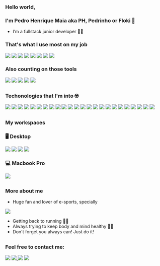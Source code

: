 
### Hello world,
### I'm Pedro Henrique Maia aka PH, Pedrinho or Floki 👋
- I’m a fullstack junior developer 👨‍💻

### That's what I use most on my job
<div>
	<img src="https://img.shields.io/badge/javascript-%23323330.svg?style=for-the-badge&logo=javascript&logoColor=%23F7DF1E">
	<img src="https://img.shields.io/badge/express.js-%23404d59.svg?style=for-the-badge&logo=express&logoColor=%2361DAFB">
	<img src="https://img.shields.io/badge/node.js-6DA55F?style=for-the-badge&logo=node.js&logoColor=white">
	<img src="https://img.shields.io/badge/react-%2320232a.svg?style=for-the-badge&logo=react&logoColor=%2361DAFB">
	<img src="https://img.shields.io/badge/yarn-%232C8EBB.svg?style=for-the-badge&logo=yarn&logoColor=white">
	<img src="https://img.shields.io/badge/Amazon%20DynamoDB-4053D6?style=for-the-badge&logo=Amazon%20DynamoDB&logoColor=white">
	<img src="https://img.shields.io/badge/docker-%230db7ed.svg?style=for-the-badge&logo=docker&logoColor=white">
	<img src="https://img.shields.io/badge/AWS-%23FF9900.svg?style=for-the-badge&logo=amazon-aws&logoColor=white">
	
</div>

### Also counting on those tools
<div>	
	<img src="https://img.shields.io/badge/Visual%20Studio%20Code-0078d7.svg?style=for-the-badge&logo=visual-studio-code&logoColor=white">
	<img src="https://img.shields.io/badge/Postman-FF6C37?style=for-the-badge&logo=postman&logoColor=white">
	<img src="https://img.shields.io/badge/githubactions-%232671E5.svg?style=for-the-badge&logo=githubactions&logoColor=white">
	<img src="https://img.shields.io/badge/github-%23121011.svg?style=for-the-badge&logo=github&logoColor=white">
	<img src="https://img.shields.io/badge/Slack-4A154B?style=for-the-badge&logo=slack&logoColor=white">
</div>

##
### Techonologies that I'm into 🤓
<div>
  	<img src="https://img.shields.io/badge/HTML-239120?style=for-the-badge&logo=html5&logoColor=white">
	<img src="https://img.shields.io/badge/CSS3-1572B6?style=for-the-badge&logo=css3&logoColor=white">
	<img src="https://img.shields.io/badge/SASS-hotpink.svg?style=for-the-badge&logo=SASS&logoColor=white">
	<img src="https://img.shields.io/badge/typescript-%23007ACC.svg?style=for-the-badge&logo=typescript&logoColor=white">
	<img src="https://img.shields.io/badge/Babel-F9DC3e?style=for-the-badge&logo=babel&logoColor=black">
	<img src="https://img.shields.io/badge/ESLint-4B3263?style=for-the-badge&logo=eslint&logoColor=white">
	<img src="https://img.shields.io/badge/React_Native-20232A?style=for-the-badge&logo=react&logoColor=61DAFB">
	<img src="https://img.shields.io/badge/Gatsby-663399?style=for-the-badge&logo=gatsby&logoColor=white">
    	<img src="https://img.shields.io/badge/NPM-%23000000.svg?style=for-the-badge&logo=npm&logoColor=white">
	<img src="https://img.shields.io/badge/strapi-%232E7EEA.svg?style=for-the-badge&logo=strapi&logoColor=white">
   	<img src="https://img.shields.io/badge/Sequelize-52B0E7?style=for-the-badge&logo=Sequelize&logoColor=white">
	<img src="https://img.shields.io/badge/-jest-%23C21325?style=for-the-badge&logo=jest&logoColor=white">
	<img src="https://img.shields.io/badge/go-%2300ADD8.svg?style=for-the-badge&logo=go&logoColor=white">
	<img src="https://img.shields.io/badge/Python-14354C?style=for-the-badge&logo=python&logoColor=white">
	<img src="https://img.shields.io/badge/Django-092E20?style=for-the-badge&logo=django&logoColor=white">
	<img src="https://img.shields.io/badge/FastAPI-005571?style=for-the-badge&logo=fastapi">
	<img src="https://img.shields.io/badge/shell_script-%23121011.svg?style=for-the-badge&logo=gnu-bash&logoColor=white">
	<img src="https://img.shields.io/badge/MariaDB-003545?style=for-the-badge&logo=mariadb&logoColor=white">
	<img src="https://img.shields.io/badge/MongoDB-4EA94B?style=for-the-badge&logo=mongodb&logoColor=white">
	<img src="https://img.shields.io/badge/PostgreSQL-316192?style=for-the-badge&logo=postgresql&logoColor=white">
	<img src="https://img.shields.io/badge/Bitbucket-330F63?style=for-the-badge&logo=bitbucket&logoColor=white">
	<img src="https://img.shields.io/badge/GitLab-330F63?style=for-the-badge&logo=gitlab&logoColor=white">
	<img src="https://img.shields.io/badge/terraform-%235835CC.svg?style=for-the-badge&logo=terraform&logoColor=white">
	<img src="https://img.shields.io/badge/ansible-%231A1918.svg?style=for-the-badge&logo=ansible&logoColor=white">
</div> 
  
##
### My workspaces
### 🖥 Desktop 
<div>
  <img src="https://img.shields.io/badge/Intel-Core_i9_9th-9900K?style=for-the-badge&logo=intel&logoColor=white" target="_blank">
  <img src="https://img.shields.io/badge/NVIDIA-RTX2070-SUPER?style=for-the-badge&logo=nvidia&logoColor=white" target="_blank">  
  <img src="https://img.shields.io/badge/Windows-0078D6?style=for-the-badge&logo=windows&logoColor=white" target="_blank">
  <img src="https://img.shields.io/badge/Ubuntu-E95420?style=for-the-badge&logo=ubuntu&logoColor=white" target="_blank">
</div>
  
### 💻 Macbook Pro
</div>
  <img src="https://img.shields.io/badge/Apple-MacBook_Pro_2017-999999?style=for-the-badge&logo=apple&logoColor=white" target="_blank">
<div>

##
### More about me
  - Huge fan and lover of e-sports, specially
  <div>
  <img src="https://img.shields.io/badge/Counter_Strike-000000?style=for-the-badge&logo=counter-strike&logoColor=white" target="_blank">
  </div>
  
  - Getting back to running 🏃‍♂️
  - Always trying to keep body and mind healthy 💪🧠
  - Don't forget you always can! Just do it!
  
##
### Feel free to contact me:
<div>
    <a href="https://www.linkedin.com/in/pedro-henrique-de-oliveira-vieira-maia-37601135/" target="_blank"><img src="https://img.shields.io/badge/-LinkedIn-%230077B5?style=for-the-badge&logo=linkedin&logoColor=white" target="_blank"></a>
    <a href="https://twitter.com/phovmaia" target="_blank"><img src="https://img.shields.io/badge/Twitter-1DA1F2?style=for-the-badge&logo=twitter&logoColor=white" target="_blank">  </a>
    <a href = "mailto:contatophovmaia@gmail.com"><img src="https://img.shields.io/badge/-Gmail-%23333?style=for-the-badge&logo=gmail&logoColor=white" target="_blank"></a>
    <a href="https://instagram.com/phovmaia" target="_blank"><img src="https://img.shields.io/badge/-Instagram-%23E4405F?style=for-the-badge&logo=instagram&logoColor=white" target="_blank"></a>
</div>

